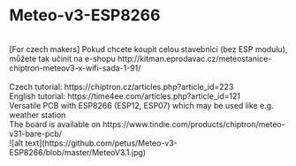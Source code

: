 # Meteo-v3-ESP8266<br>
</br>
[For czech makers] Pokud chcete koupit celou stavebnici (bez ESP modulu), můžete tak učinit na e-shopu http://kitman.eprodavac.cz/meteostanice-chiptron-meteov3-x-wifi-sada-1-91/</br>
</br>
Czech tutorial: https://chiptron.cz/articles.php?article_id=223<br>
English tutorial: https://time4ee.com/articles.php?article_id=121<br>
Versatile PCB with ESP8266 (ESP12, ESP07) which may be used like e.g. weather station<br>
The board is available on https://www.tindie.com/products/chiptron/meteo-v31-bare-pcb/<br>
![alt text](https://github.com/petus/Meteo-v3-ESP8266/blob/master/MeteoV3.1.jpg)
